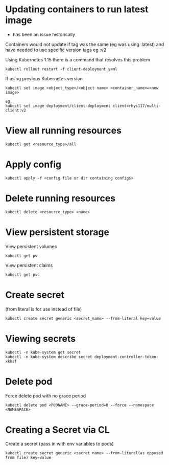 # Updating containers to run latest image
- has been an issue historically

Containers would not update if tag was the same (eg was using :latest) and have needed to use specific version tags eg :v2

Using Kubernetes 1.15 there is a command that resolves this problem
```
kubectl rollout restart -f client-deployment.yaml
```

If using previous Kubernetes version
```
kubectl set image <object_type>/<object name> <container_name>=<new image>

eg.
kubectl set image deployment/client-deployment client=rhys117/multi-client:v2
```
# View all running resources
```
kubectl get <resource_type>/all
```

# Apply config
```
kubectl apply -f <config file or dir containing configs>
```

# Delete running resources
```
kubectl delete <resource_type> <name>
```

# View persistent storage
View persistent volumes
```
kubectl get pv
```
View persistent claims
```
kubectl get pvc
```

# Create secret
(from literal is for use instead of file)
```
kubectl create secret generic <secret_name> --from-literal key=value
```

# Viewing secrets
```
kubectl -n kube-system get secret
kubectl -n kube-system describe secret deployment-controller-token-xkksf
```

# Delete pod
Force delete pod with no grace period
```
kubectl delete pod <PODNAME> --grace-period=0 --force --namespace <NAMESPACE>
```

# Creating a Secret via CL
Create a secret (pass in with env variables to pods)
```
kubectl create secret generic <secret name> --from-literal(as opposed from file) key=value
```
